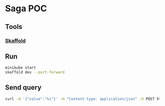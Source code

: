 # Saga POC

## Tools
### [Skaffold](https://skaffold.dev/docs/quickstart/)

## Run

```bash
minikube start
skaffold dev --port-forward
```

## Send query
```bash
curl -d '{"value":"hi"}' -H "Content-type: application/json" -X POST http://localhost:9000/v1/saga-workflow
```

